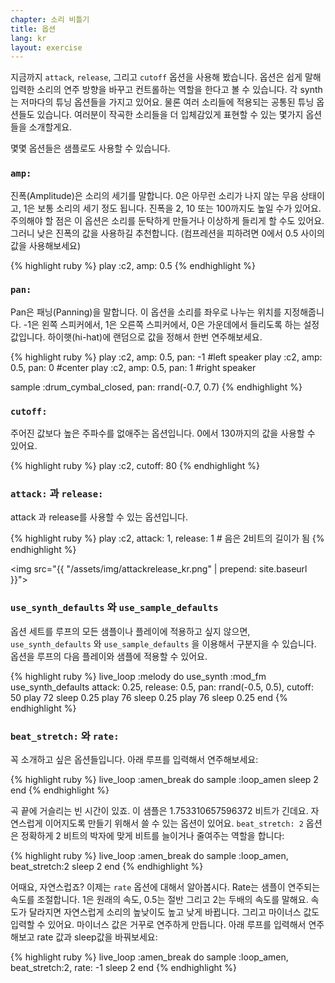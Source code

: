 ```yaml
---
chapter: 소리 비틀기
title: 옵션
lang: kr
layout: exercise
---
```


지금까지 `attack`, `release`, 그리고 `cutoff` 옵션을 사용해 봤습니다. 옵션은 쉽게 말해 입력한 소리의 연주 방향을 바꾸고 컨트롤하는 역할을 한다고 볼 수 있습니다. 각 synth는 저마다의 튜닝 옵션들을 가지고 있어요. 물론 여러 소리들에 적용되는 공통된 튜닝 옵션들도 있습니다. 여러분이 작곡한 소리들을 더 입체감있게 표현할 수 있는 몇가지 옵션들을 소개할게요.

몇몇 옵션들은 샘플로도 사용할 수 있습니다.

### `amp:`

진폭(Amplitude)은 소리의 세기를 말합니다. 0은 아무런 소리가 나지 않는 무음 상태이고, 1은 보통 소리의 세기 정도 됩니다. 진폭을 2, 10 또는 100까지도 높일 수가 있어요. 주의해야 할 점은 이 옵션은 소리를 둔탁하게 만들거나 이상하게 들리게 할 수도 있어요. 그러니 낮은 진폭의 값을 사용하길 추천합니다. (컴프레션을 피하려면 0에서 0.5 사이의 값을 사용해보세요)

{% highlight ruby %}
play :c2, amp: 0.5
{% endhighlight %}

### `pan:`

Pan은 패닝(Panning)을 말합니다. 이 옵션을 소리를 좌우로 나누는 위치를 지정해줍니다. -1은 왼쪽 스피커에서, 1은 오른쪽 스피커에서, 0은 가운데에서 들리도록 하는 설정값입니다. 하이햇(hi-hat)에 랜덤으로 값을 정해서 한번 연주해보세요.

{% highlight ruby %}
play :c2, amp: 0.5, pan: -1 #left speaker
play :c2, amp: 0.5, pan: 0 #center
play :c2, amp: 0.5, pan: 1 #right speaker

sample :drum_cymbal_closed, pan: rrand(-0.7, 0.7)
{% endhighlight %}

### `cutoff:`

주어진 값보다 높은 주파수를 없애주는 옵션입니다. 0에서 130까지의 값을 사용할 수 있어요.

{% highlight ruby %}
play :c2, cutoff: 80
{% endhighlight %}

### `attack:` 과 `release:`

attack 과 release를 사용할 수 있는 옵션입니다.

{% highlight ruby %}
play :c2, attack: 1, release: 1 # 음은 2비트의 길이가 됨
{% endhighlight %}

<img src="{{ "/assets/img/attackrelease_kr.png" | prepend: site.baseurl }}">

### `use_synth_defaults` 와 `use_sample_defaults`

옵션 세트를 루프의 모든 샘플이나 플레이에 적용하고 싶지 않으면, `use_synth_defaults` 와 `use_sample_defaults` 을 이용해서 구분지을 수 있습니다. 옵션을 루프의 다음 플레이와 샘플에 적용할 수 있어요.

{% highlight ruby %}
live_loop :melody do
  use_synth :mod_fm
  use_synth_defaults attack: 0.25, release: 0.5, pan: rrand(-0.5, 0.5), cutoff: 50
  play 72
  sleep 0.25
  play 76
  sleep 0.25
  play 76
  sleep 0.25
end
{% endhighlight %}

### `beat_stretch:` 와 `rate:`

꼭 소개하고 싶은 옵션들입니다. 아래 루프를 입력해서 연주해보세요:

{% highlight ruby %}
live_loop :amen_break do
  sample :loop_amen
  sleep 2
end 
{% endhighlight %}

곡 끝에 거슬리는 빈 시간이 있죠. 이 샘플은 1.753310657596372 비트가 긴데요. 자연스럽게 이어지도록 만들기 위해서 쓸 수 있는 옵션이 있어요. `beat_stretch: 2` 옵션은 정확하게 2 비트의 박자에 맞게 비트를 늘이거나 줄여주는 역할을 합니다:

{% highlight ruby %}
live_loop :amen_break do
  sample :loop_amen, beat_stretch:2
  sleep 2
end
{% endhighlight %}

어때요, 자연스럽죠? 이제는 `rate` 옵션에 대해서 알아봅시다. Rate는 샘플이 연주되는 속도를 조절합니다. 1은 원래의 속도, 0.5는 절반 그리고 2는 두배의 속도를 말해요. 속도가 달라지면 자연스럽게 소리의 높낮이도 높고 낮게 바뀝니다. 그리고 마이너스 값도 입력할 수 있어요. 마이너스 값은 거꾸로 연주하게 만듭니다. 아래 루프를 입력해서 연주해보고 rate 값과 sleep값을 바꿔보세요:

{% highlight ruby %}
live_loop :amen_break do
  sample :loop_amen, beat_stretch:2, rate: -1
  sleep 2
end
{% endhighlight %}


